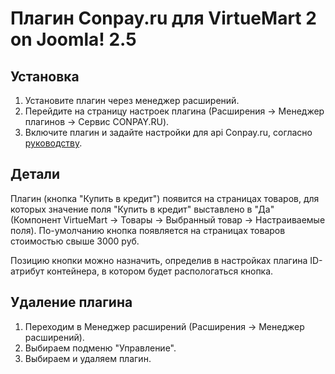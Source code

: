 Плагин Conpay.ru для VirtueMart 2 on Joomla! 2.5
================================================

## Установка

1. Установите плагин через менеджер расширений.
2. Перейдите на страницу настроек плагина (Расширения -> Менеджер плагинов -> Сервис CONPAY.RU).
3. Включите плагин и задайте настройки для api Conpay.ru, согласно [руководству](https://www.conpay.ru/profile/merchant/info/install).

## Детали

Плагин (кнопка "Купить в кредит") появится на страницах товаров, для которых значение поля "Купить в кредит" выставлено в "Да" (Компонент VirtueMart -> Товары -> Выбранный товар -> Настраиваемые поля). По-умолчанию кнопка появляется на страницах товаров стоимостью свыше 3000 руб.

Позицию кнопки можно назначить, определив в настройках плагина ID-атрибут контейнера, в котором будет распологаться кнопка.

## Удаление плагина

1. Переходим в Менеджер расширений (Расширения -> Менеджер расширений).
2. Выбираем подменю "Управление".
3. Выбираем и удаляем плагин.
